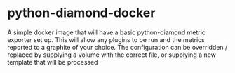 # python-diamond-docker
A simple docker image that will have a basic python-diamond metric exporter set up. This will allow any plugins to be run and the metrics reported to a graphite of your choice. The configuration can be overridden / replaced by supplying a volume with the correct file, or supplying a new template that will be processed